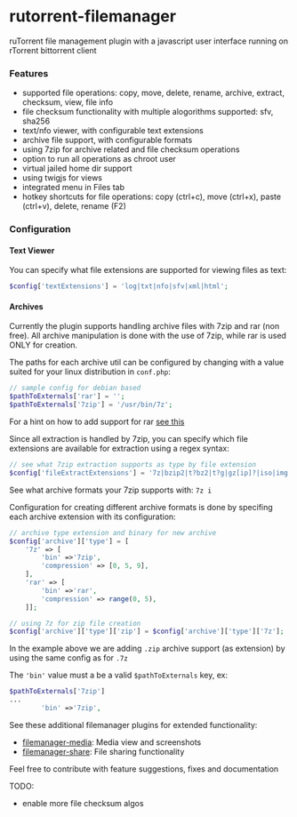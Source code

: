 # rutorrent-filemanager
ruTorrent file management plugin with a javascript user interface running on rTorrent bittorrent client

### Features
- supported file operations: copy, move, delete, rename, archive, extract, checksum, view, file info
- file checksum functionality with multiple alogorithms supported: sfv, sha256
- text/nfo viewer, with configurable text extensions 
- archive file support, with configurable formats
- using 7zip for archive related and file checksum operations
- option to run all operations as chroot user
- virtual jailed home dir support
- using twigjs for views
- integrated menu in Files tab
- hotkey shortcuts for file operations: copy (ctrl+c), move (ctrl+x), paste (ctrl+v), delete, rename (F2)

### Configuration
#### Text Viewer
You can specify what file extensions are supported for viewing files as text:
```php
$config['textExtensions'] = 'log|txt|nfo|sfv|xml|html';
```
#### Archives
Currently the plugin supports handling archive files with 7zip and rar (non free). 
All archive manipulation is done with the use of 7zip, while rar is used ONLY for creation.
 
The paths for each archive util can be configured by changing with a value suited for your linux distribution in `conf.php`:
```php
// sample config for debian based
$pathToExternals['rar'] = '';
$pathToExternals['7zip'] = '/usr/bin/7z';
```
For a hint on how to add support for rar [see this](https://github.com/nelu/rutorrent-dock/blob/5357bd94bfc026ff0a6645501487ac140d7a92fe/src/build/Dockerfile#L48)

Since all extraction is handled by 7zip, you can specify which file extensions are available for extraction using a regex syntax:
```php
// see what 7zip extraction supports as type by file extension
$config['fileExtractExtensions'] = '7z|bzip2|t?bz2|t?g|gz[ip]?|iso|img|lzma|rar|tar|t?xz|zip|z01|wim';
```
See what archive formats your 7zip supports with: `7z i`

Configuration for creating different archive formats is done by specifing each archive extension with its configuration:
```php
// archive type extension and binary for new archive
$config['archive']['type'] = [
    '7z' => [
        'bin' =>'7zip',
        'compression' => [0, 5, 9],
    ],
    'rar' => [
        'bin' =>'rar',
        'compression' => range(0, 5),
    ]];

// using 7z for zip file creation
$config['archive']['type']['zip'] = $config['archive']['type']['7z'];
```
In the example above we are adding `.zip` archive support (as extension) by using the same config as for `.7z`

The `'bin'` value must a be a valid `$pathToExternals` key, ex: 
```php
$pathToExternals['7zip']
...
        'bin' =>'7zip',
```
See these additional filemanager plugins for extended functionality:


- [filemanager-media](https://github.com/nelu/rutorrent-filemanager-media): Media view and screenshots
- [filemanager-share](https://github.com/nelu/rutorrent-filemanager-share): File sharing functionality

Feel free to contribute with feature suggestions, fixes and documentation

TODO:
- enable more file checksum algos
